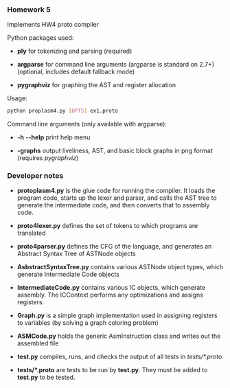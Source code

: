 ### Homework 5
Implements HW4 proto compiler

Python packages used:

* **ply** for tokenizing and parsing (required)

* **argparse** for command line arguments (argparse is standard on 2.7+) (optional, includes default fallback mode)

* **pygraphviz** for graphing the AST and register allocation

Usage:

```bash
python proplasm4.py [OPTS] ex1.proto
```

Command line arguments (only available with argparse):

* **-h** **--help** print help menu

* **-graphs** output liveliness, AST, and basic block graphs in png format (requires _pygraphviz_)

### Developer notes
* **protoplasm4.py** is the glue code for running the compiler. It loads the program code, starts up the lexer and parser, and calls the AST tree to generate the intermediate code, and then converts that to assembly code.

* **proto4lexer.py** defines the set of tokens to which programs are translated

* **proto4parser.py** defines the CFG of the language, and generates an Abstract Syntax Tree of ASTNode objects

* **AsbstractSyntaxTree.py** contains various ASTNode object types, which generate Intermediate Code objects

* **IntermediateCode.py** contains various IC objects, which generate assembly. The ICContext performs any optimizations and assigns registers.

* **Graph.py** is a simple graph implementation used in assigning registers to variables (by solving a graph coloring problem)

* **ASMCode.py** holds the generic AsmInstruction class and writes out the assembled file

* **test.py** compiles, runs, and checks the output of all tests in _tests/*.proto_

* **tests/*.proto** are tests to be run by **test.py**. They must be added to **test.py** to be tested.
